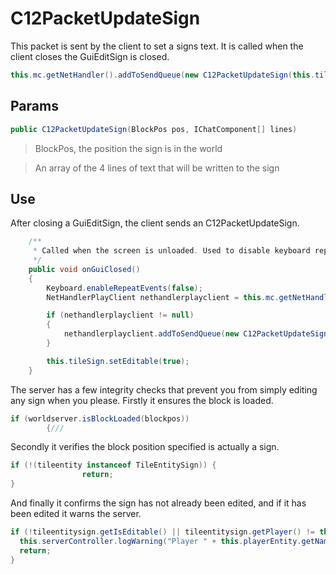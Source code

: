# C12PacketUpdateSign
This packet is sent by the client to set a signs text. It is called when the client closes the GuiEditSign is closed.
```java
this.mc.getNetHandler().addToSendQueue(new C12PacketUpdateSign(this.tileSign.getPos(), this.tileSign.signText));
```

## Params
```java
public C12PacketUpdateSign(BlockPos pos, IChatComponent[] lines)
```
> BlockPos, the position the sign is in the world

> An array of the 4 lines of text that will be written to the sign

## Use
After closing a GuiEditSign, the client sends an C12PacketUpdateSign.
```java
    /**
     * Called when the screen is unloaded. Used to disable keyboard repeat events
     */
    public void onGuiClosed()
    {
        Keyboard.enableRepeatEvents(false);
        NetHandlerPlayClient nethandlerplayclient = this.mc.getNetHandler();

        if (nethandlerplayclient != null)
        {
            nethandlerplayclient.addToSendQueue(new C12PacketUpdateSign(this.tileSign.getPos(), this.tileSign.signText));
        }

        this.tileSign.setEditable(true);
    }
```
The server has a few integrity checks that prevent you from simply editing any sign when you please.
Firstly it ensures the block is loaded.
```java
if (worldserver.isBlockLoaded(blockpos))
        {///
```
Secondly it verifies the block position specified is actually a sign.
```java
if (!(tileentity instanceof TileEntitySign)) {
                return;
}
```
And finally it confirms the sign has not already been edited, and if it has been edited it warns the server.
```java
if (!tileentitysign.getIsEditable() || tileentitysign.getPlayer() != this.playerEntity) {
  this.serverController.logWarning("Player " + this.playerEntity.getName() + " just tried to change non-editable sign");
  return;
}
```

